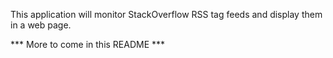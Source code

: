 This application will monitor StackOverflow RSS tag feeds and display them in a web page.

*** More to come in this README ***
